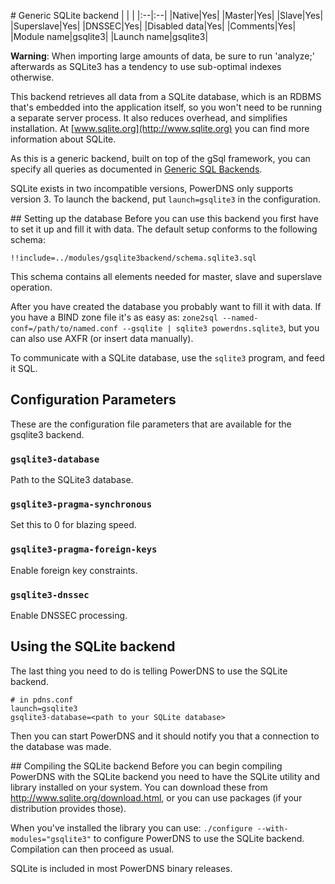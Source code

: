 # Generic SQLite backend
|&nbsp;|&nbsp;|
|:--|:--|
|Native|Yes|
|Master|Yes|
|Slave|Yes|
|Superslave|Yes|
|DNSSEC|Yes|
|Disabled data|Yes|
|Comments|Yes|
|Module name|gsqlite3|
|Launch name|gsqlite3|

**Warning**: When importing large amounts of data, be sure to run 'analyze;'
afterwards as SQLite3 has a tendency to use sub-optimal indexes otherwise.

This backend retrieves all data from a SQLite database, which is an RDBMS that's
embedded into the application itself, so you won't need to be running a separate
server process. It also reduces overhead, and simplifies installation. At
[www.sqlite.org](http://www.sqlite.org) you can find more information about SQLite.

As this is a generic backend, built on top of the gSql framework, you can
specify all queries as documented in
[Generic SQL Backends](backend-generic-sql.md#queries).

SQLite exists in two incompatible versions, PowerDNS only supports version 3. To
launch the backend, put `launch=gsqlite3` in the configuration.

## Setting up the database
Before you can use this backend you first have to set it up and fill it with
data. The default setup conforms to the following schema:

```
!!include=../modules/gsqlite3backend/schema.sqlite3.sql
```

This schema contains all elements needed for master, slave and superslave operation.

After you have created the database you probably want to fill it with data. If
you have a BIND zone file it's as easy as:
`zone2sql --named-conf=/path/to/named.conf --gsqlite | sqlite3 powerdns.sqlite3`, but you can
also use AXFR (or insert data manually).

To communicate with a SQLite database, use the `sqlite3` program, and feed it SQL.

## Configuration Parameters
These are the configuration file parameters that are available for the gsqlite3 backend.

### `gsqlite3-database`
Path to the SQLite3 database.

### `gsqlite3-pragma-synchronous`
Set this to 0 for blazing speed.

### `gsqlite3-pragma-foreign-keys`
Enable foreign key constraints.

### `gsqlite3-dnssec`
Enable DNSSEC processing.

## Using the SQLite backend
The last thing you need to do is telling PowerDNS to use the SQLite backend.

```
# in pdns.conf
launch=gsqlite3
gsqlite3-database=<path to your SQLite database>
```

Then you can start PowerDNS and it should notify you that a connection to the
database was made.

## Compiling the SQLite backend
Before you can begin compiling PowerDNS with the SQLite backend you need to have
the SQLite utility and library installed on your system. You can download these
from <http://www.sqlite.org/download.html>, or you can use packages
(if your distribution provides those).

When you've installed the library you can use:
`./configure --with-modules="gsqlite3"` to configure PowerDNS to use the SQLite
backend. Compilation can then proceed as usual.

SQLite is included in most PowerDNS binary releases.

